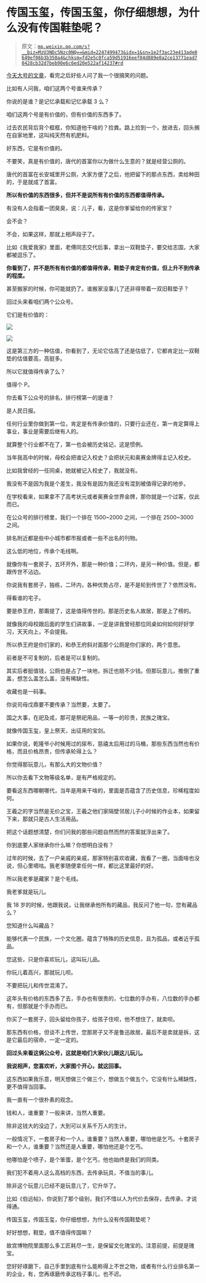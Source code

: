 # 传国玉玺，传国玉玺，你仔细想想，为什么没有传国鞋垫呢？

> 原文：[`mp.weixin.qq.com/s?__biz=MzU3NDc5Nzc0NQ==&mid=2247499473&idx=1&sn=1e2f3ac23e413ade0649ef06b3b350a4&chksm=fd2e5c0fca59d51916eef04d889e0a2ce13771ead70428cb32d7beb90e6c6ed20e522af14237#rd`](http://mp.weixin.qq.com/s?__biz=MzU3NDc5Nzc0NQ==&mid=2247499473&idx=1&sn=1e2f3ac23e413ade0649ef06b3b350a4&chksm=fd2e5c0fca59d51916eef04d889e0a2ce13771ead70428cb32d7beb90e6c6ed20e522af14237#rd)

[今天大号的文章](http://mp.weixin.qq.com/s?__biz=MzU0MjYwNDU2Mw==&mid=2247496400&idx=1&sn=78e73781ef8a01d1e5110e9c36c417a0&chksm=fb1a9eaccc6d17ba430b44f9dc4fd52df2d73853afbbd7d53b4702712bc9e961db733c9049a9&scene=21#wechat_redirect)，看完之后好些人问了我一个很搞笑的问题。 

比如有人问我，咱们这两个号谁来传承？

你说的是谁？是记忆承载和记忆承载 3 么？ 

咱们这两个号是有价值的，但有价值的东西多了。 

过去农民背后背个框框，你知道他干啥的？捡粪。路上捡到一个，放进去，回头搁在自家地里，这叫纯天然有机肥料。 

好东西，它是有价值的。 

不要笑，真是有价值的，唐代的首富你以为做什么生意的？就是经营公厕的。

唐代的首富在长安城里开公厕，大家方便了之后，他把留下的那点东西，卖给种田的，于是就成了首富。

**所以有价值的东西很多，但并不是说所有有价值的东西都值得传承。**

有没有人会指着一团臭臭，说：儿子，看，这是你爹留给你的传家宝？

会不会？

不会，如果这样，那就上相声段子了。

比如《我爱我家》里面，老傅同志交代后事，拿出一双鞋垫子，要交给志国，大家都被逗乐了。

**你看到了，并不是所有有价值的都值得传承，鞋垫子肯定有价值，但上升不到传承的程度。** 

甚至搬家的时候，你可能就扔了。谁搬家没事儿了还非得带着一双旧鞋垫子？ 

回过头来看咱们两个公众号。 

它们是有价值的：

![](img/d924dc4592f391611afd5c0601275819.png)

![](img/f44cc796cf8078ecd3d55b89b9898733.png)

这是第三方的一种估值，你看到了，无论它估高了还是估低了，它都肯定比一双鞋垫的估值要高，高挺多。 

所以它就值得传承了么？ 

值得个 P。

你去看下公众号的排名，排行榜第一的是谁？

是人民日报。 

任何行业里你做到第一位，肯定是有传承价值的，只要行业还在，第一肯定算得上事业，事业是需要后继有人的。

就算整个行业都不在了，第一也会被历史铭记，这是惯例。 

当年我高中的时候，母校会把谁记入校史？会把状元和奥赛金牌得主记入校史。

比如我曾经的一任同桌，她就被记入校史了，我就没有。

我没有不是因为我是个差生，我没有是因为我还没有混到被值得记录的地步。

在学校看来，如果拿不了高考状元或者奥赛全世界金牌，那你就是一个过客，仅此而已。 

在公众号的排行榜里，我们一个排在 1500~2000 之间，一个排在 2500~3000 之间。 

排名附近都是些中小城市都市报或者一些不出名的刊物。 

这么低的地位，传承个毛线啊。 

就像你有一套房子，五环开外，那是一种价值；二环内，是另一种价值。但是，都跟传世不沾边。

你说我有套房子，独栋，二环内，各种优势占尽，是不是轮到传世了？依然没有。

得看谁的宅子。 

要是恭王府，那甭提了，这是值得传世的。那是历史名人故居，那是上了榜的。

就像我的母校跟后面的学生们讲故事，一定是讲我曾经那位同桌如何如何好好学习，天天向上，不会提我。

所以恭王府是你们家的，和恭王府斜对面那个公厕是你们家的，两个意思。

前者是不可复制的，后者是可以复制的。 

其实后者挺值钱，公厕也是占了一块地，拆迁也赔不少钱。但那玩意儿，推倒了重盖，想怎么盖怎么盖，没有稀缺性。

收藏也是一码事。 

你说司母戊鼎要不要传承？当然要，太要了。

国之大事，在祀及戎，那可是祭祀用品，一等一的珍贵，民族之瑰宝。

就像传国玉玺，皇上祭天，出征用的宝剑。 

如果你说，乾隆爷小时候用过的尿布，慈禧太后用过的马桶，那些东西当然也有价格，而且价格昂贵，但传承轮得上么？

你觉得那玩意儿，有那么大的文物价值？ 

所以你去看下文物等级名单，是有严格规定的。 

要看这东西哪朝哪代，当年是用来干啥的，里面是否蕴含了历史信息，珍稀程度如何。

王羲之的字当然是无价之宝，王羲之他们家隔壁邻居儿子小时候的作业本，如果留下来，那就只是古人生活用品。 

把这个话题想清楚，你们问我的那些问题自然而然的答案就浮出来了。 

你到底要人家继承你什么嘛？你想明白没有？ 

过年的时候，去了一户亲戚的亲戚，那家特别喜欢收藏，我看了一圈，当面啥也没说，但心里嘀咕。我老爹随便拿任何一样，都比这里最好的好。 

所以我老爹是藏家？是个毛线。 

我老爹就是玩儿。

我 18 岁的时候，他跟我说，让我继承他所有的藏品，我反问了他一句，您有藏品么？ 

您知道什么叫藏品？ 

能够代表一个民族，一个文化圈，蕴含了特殊的历史信息，且为孤品，或者近乎孤品。

您这些，只是你喜欢玩儿，这叫玩儿品。 

你玩儿着高兴，那就玩儿呗。

不要把玩儿和传世混淆了。

这年头有价格的东西多了去，手办也有很贵的，七位数的手办有，八位数的手办都有，但那就是个手办而已。 

你买了一套房子，回头留给你孩子，给孩子住呗，他不想住了，就卖呗。 

那东西有价格，但谈不上传世，您那房子又不是鲁迅故居，最后不是卖就是拆，这是它最后的宿命，一定一定的。

**回过头来看这俩公众号，这就是咱们大家伙儿跟这儿玩儿。** 

**我说相声，您喜欢听，大家图个开心，就这回事。**

这东西如果我乐意，明天想做三个做三个，想做五个做五个。它没有什么稀缺性，更不值得当回事。 

我一直有一个很朴素的观念。 

钱和人，谁重要？一般来讲，当然人重要。

除非这钱大的没边了，大到可以关系千万人的生计。

一般情况下，一套房子和一个人，谁重要？当然人重要，哪怕他是乞丐。十套房子和一个人，谁重要？当然还是人重要，哪怕他还是个乞丐。

他哪怕是个喷子，是个笨蛋，是个乞丐，他也始终是我们的同类。 

我们犯不着用人这么高档的东西，去传承玩具，不值当的事儿。

除非这个玩意儿已经不是玩意儿了，它升华了。

比如《伯远帖》，你说到了那个级别，我们不惜以人为代价去保存，去传承，才说得通。

传国玉玺，传国玉玺，你仔细想想，为什么没有传国鞋垫呢？

好好想想，鞋垫，值不值得传国嘛？

故宫博物院里面那么多工匠耗尽一生，是保留文化瑰宝的。注意前提，前提是瑰宝。

您好好琢磨下，自己手里到底有什么能称得上不世之物，或者有什么行业排名第一的企业，有，您再琢磨传承这档子事儿，也不迟。